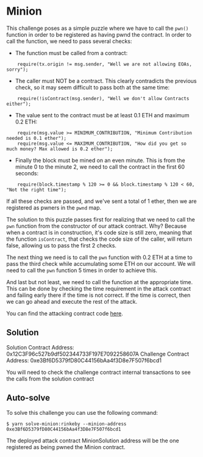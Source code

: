 # Minion

This challenge poses as a simple puzzle where we have to call the `pwn()` function in order to be registered as having pwnd the contract. In order to call the function, we need to pass several checks:

-   The function must be called from a contract:

```
    require(tx.origin != msg.sender, "Well we are not allowing EOAs, sorry");
```

-   The caller must NOT be a contract. This clearly contradicts the previous check, so it may seem difficult to pass both at the same time:

```
    require(!isContract(msg.sender), "Well we don't allow Contracts either");
```

-   The value sent to the contract must be at least 0.1 ETH and maximum 0.2 ETH:

```
    require(msg.value >= MINIMUM_CONTRIBUTION, "Minimum Contribution needed is 0.1 ether");
    require(msg.value <= MAXIMUM_CONTRIBUTION, "How did you get so much money? Max allowed is 0.2 ether");
```

-   Finally the block must be mined on an even minute. This is from the minute 0 to the minute 2, we need to call the contract in the first 60 seconds:

```
    require(block.timestamp % 120 >= 0 && block.timestamp % 120 < 60, "Not the right time");
```

If all these checks are passed, and we've sent a total of 1 ether, then we are registered as pwners in the `pwnd` map.

The solution to this puzzle passes first for realizing that we need to call the `pwn` function from the constructor of our attack contract. Why? Because when a contract is in construction, it's code size is still zero, meaning that the function `isContract`, that checks the code size of the caller, will return false, allowing us to pass the first 2 checks.

The next thing we need is to call the `pwn` function with 0.2 ETH at a time to pass the third check while accumulating some ETH on our account. We will need to call the `pwn` function 5 times in order to achieve this.

And last but not least, we need to call the function at the appropriate time. This can be done by checking the time requirement in the attack contract and failing early there if the time is not correct. If the time is correct, then we can go ahead and execute the rest of the attack.

You can find the attacking contract code [here](./contracts/solutions/MinionSolution.sol).

## Solution

Solution Contract Address: 0x12C3F96c527b9df502344733F197E7092258607A
Challenge Contract Address: 0xe3Bf6D5379fD80C44156bAa4f3D8e7F507f6bcd1

You will need to check the challenge contract internal transactions to see the calls from the solution contract

## Auto-solve

To solve this challenge you can use the following command:

```
$ yarn solve-minion:rinkeby --minion-address 0xe3Bf6D5379fD80C44156bAa4f3D8e7F507f6bcd1
```

The deployed attack contract MinionSolution address will be the one registered as being pwned the Minion contract.
